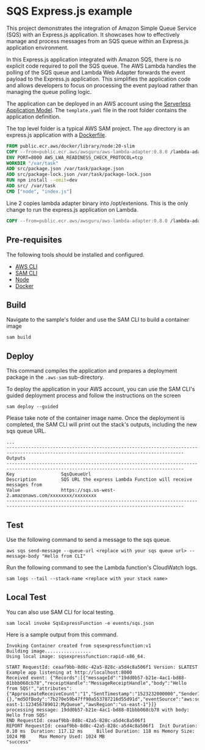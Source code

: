 # SQS Express.js example

This project demonstrates the integration of Amazon Simple Queue Service (SQS) with an Express.js application. It showcases how to effectively manage and process messages from an SQS queue within an Express.js application environment.

In this Express.js application integrated with Amazon SQS, there is no explicit code required to poll the SQS queue. The AWS Lambda handles the polling of the SQS queue and Lambda Web Adapter forwards the event payload to the Express.js application. This simplifies the application code and allows developers to focus on processing the event payload rather than managing the queue polling logic.

The application can be deployed in an AWS account using the [Serverless Application Model](https://github.com/awslabs/serverless-application-model). The `template.yaml` file in the root folder contains the application definition.

The top level folder is a typical AWS SAM project. The `app` directory is an express.js application with a [Dockerfile](app/Dockerfile).

```dockerfile
FROM public.ecr.aws/docker/library/node:20-slim
COPY --from=public.ecr.aws/awsguru/aws-lambda-adapter:0.8.0 /lambda-adapter /opt/extensions/lambda-adapter
ENV PORT=8000 AWS_LWA_READINESS_CHECK_PROTOCOL=tcp
WORKDIR "/var/task"
ADD src/package.json /var/task/package.json
ADD src/package-lock.json /var/task/package-lock.json
RUN npm install --omit=dev
ADD src/ /var/task
CMD ["node", "index.js"]
```

Line 2 copies lambda adapter binary into /opt/extenions. This is the only change to run the express.js application on Lambda.

```dockerfile
COPY --from=public.ecr.aws/awsguru/aws-lambda-adapter:0.8.0 /lambda-adapter /opt/extensions/lambda-adapter
```

## Pre-requisites

The following tools should be installed and configured.

* [AWS CLI](https://aws.amazon.com/cli/)
* [SAM CLI](https://github.com/awslabs/aws-sam-cli)
* [Node](https://nodejs.org/en/)
* [Docker](https://www.docker.com/products/docker-desktop)

## Build

Navigate to the sample's folder and use the SAM CLI to build a container image

```shell
sam build
```
## Deploy

This command compiles the application and prepares a deployment package in the `.aws-sam` sub-directory.

To deploy the application in your AWS account, you can use the SAM CLI's guided deployment process and follow the instructions on the screen

```shell
sam deploy --guided
```

Please take note of the container image name.
Once the deployment is completed, the SAM CLI will print out the stack's outputs, including the new sqs queue URL.

```shell
...
---------------------------------------------------------------------------------------------------------------------------------------
Outputs                                                                                                                               
---------------------------------------------------------------------------------------------------------------------------------------
Key                 SqsQueueUrl                                                                                                       
Description         SQS URL the express Lambda Function will receive messages from                                                    
Value               https://sqs.us-west-2.amazonaws.com/xxxxxxxx/xxxxxxxx                                                    
---------------------------------------------------------------------------------------------------------------------------------------

```

## Test

Use the following command to send a message to the sqs queue.

```shell
aws sqs send-message --queue-url <replace with your sqs queue url> --message-body "Hello from CLI"
```

Run the following command to see the Lambda function's CloudWatch logs.

```shell
sam logs --tail --stack-name <replace with your stack name>
```

## Local Test

You can also use SAM CLI for local testing.

```shell
sam local invoke SqsExpressFunction -e events/sqs.json
```

Here is a sample output from this command.

```shell
Invoking Container created from sqsexpressfunction:v1                                                                            
Building image.................
Using local image: sqsexpressfunction:rapid-x86_64.                                                                              
                                                                                                                                 
START RequestId: ceaaf9bb-8d8c-42a5-828c-a5d4c8a506f1 Version: $LATEST
Example app listening at http://localhost:8000
Received event: {"Records":[{"messageId":"19dd0b57-b21e-4ac1-bd88-01bbb068cb78","receiptHandle":"MessageReceiptHandle","body":"Hello from SQS!","attributes":{"ApproximateReceiveCount":"1","SentTimestamp":"1523232000000","SenderId":"123456789012","ApproximateFirstReceiveTimestamp":"1523232000001"},"messageAttributes":{},"md5OfBody":"7b270e59b47ff90a553787216d55d91d","eventSource":"aws:sqs","eventSourceARN":"arn:aws:sqs:us-east-1:123456789012:MyQueue","awsRegion":"us-east-1"}]}
processing message: 19dd0b57-b21e-4ac1-bd88-01bbb068cb78 with body: Hello from SQS!
END RequestId: ceaaf9bb-8d8c-42a5-828c-a5d4c8a506f1
REPORT RequestId: ceaaf9bb-8d8c-42a5-828c-a5d4c8a506f1  Init Duration: 0.10 ms  Duration: 117.12 ms     Billed Duration: 118 ms Memory Size: 1024 MB     Max Memory Used: 1024 MB
"success"
```
